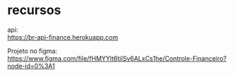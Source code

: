 # recursos

api:<br/>
https://br-api-finance.herokuapp.com

Projeto no figma:<br/>
https://www.figma.com/file/fHMYYlt6tiISv6ALxCs1he/Controle-Financeiro?node-id=0%3A1
